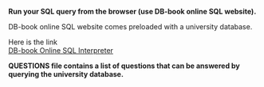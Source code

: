 **Run your SQL query from the browser (use DB-book online SQL website).**

DB-book online SQL website comes preloaded with a university database.

Here is the link<br>
<a href="https://www.db-book.com/db7/university-lab-dir/sqljs.html" target="_blank">DB-book Online SQL Interpreter</a>

**QUESTIONS file contains a list of questions that can be answered by querying the university database.**
